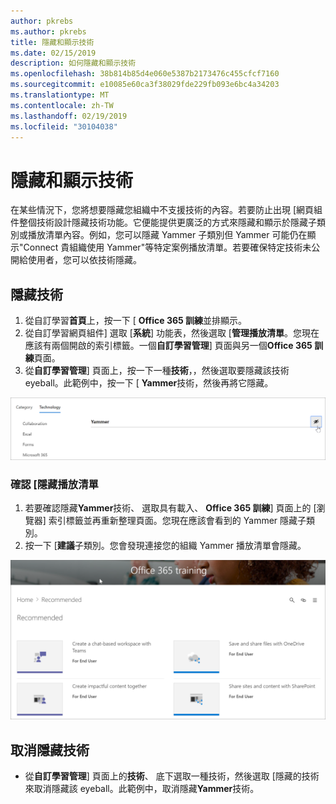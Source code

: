 ```yaml
---
author: pkrebs
ms.author: pkrebs
title: 隱藏和顯示技術
ms.date: 02/15/2019
description: 如何隱藏和顯示技術
ms.openlocfilehash: 38b814b85d4e060e5387b2173476c455cfcf7160
ms.sourcegitcommit: e10085e60ca3f38029fde229fb093e6bc4a34203
ms.translationtype: MT
ms.contentlocale: zh-TW
ms.lasthandoff: 02/19/2019
ms.locfileid: "30104038"
---
```

# <a name="hide-and-show-technology"></a>隱藏和顯示技術

在某些情況下，您將想要隱藏您組織中不支援技術的內容。若要防止出現 [網頁組件整個技術設計隱藏技術功能。它便能提供更廣泛的方式來隱藏和顯示於隱藏子類別或播放清單內容。例如，您可以隱藏 Yammer 子類別但 Yammer 可能仍在顯示"Connect 貴組織使用 Yammer"等特定案例播放清單。若要確保特定技術未公開給使用者，您可以依技術隱藏。 

## <a name="hide-a-technology"></a>隱藏技術

1. 從自訂學習**首頁**上，按一下 [ **Office 365 訓練**並排顯示。
2. 從自訂學習網頁組件] 選取 [**系統**] 功能表，然後選取 [**管理播放清單**。您現在應該有兩個開啟的索引標籤。一個**自訂學習管理**] 頁面與另一個**Office 365 訓練**頁面。 
3. 從**自訂學習管理**] 頁面上，按一下一種**技術**，，然後選取要隱藏該技術 eyeball。此範例中，按一下 [ **Yammer**技術，然後再將它隱藏。  

![cg hidetech.png](media/cg-hidetech.png)

### <a name="verify-the-playlist-is-hidden"></a>確認 [隱藏播放清單
1. 若要確認隱藏**Yammer**技術、 選取具有載入、 **Office 365 訓練**] 頁面上的 [瀏覽器] 索引標籤並再重新整理頁面。您現在應該會看到的 Yammer 隱藏子類別。 
2. 按一下 [**建議**子類別。您會發現連接您的組織 Yammer 播放清單會隱藏。 

![cg hidetechrefresh.png](media/cg-hidetechrefresh.png)

## <a name="unhide-a-technology"></a>取消隱藏技術

- 從**自訂學習管理**] 頁面上的**技術**、 底下選取一種技術，然後選取 [隱藏的技術來取消隱藏該 eyeball。此範例中，取消隱藏**Yammer**技術。 